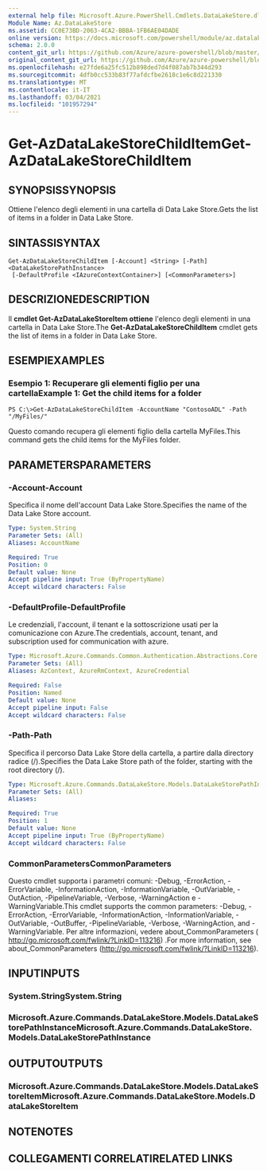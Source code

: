 ```yaml
---
external help file: Microsoft.Azure.PowerShell.Cmdlets.DataLakeStore.dll-Help.xml
Module Name: Az.DataLakeStore
ms.assetid: CC0E73BD-2063-4CA2-BBBA-1FB6AE04DADE
online version: https://docs.microsoft.com/powershell/module/az.datalakestore/get-azdatalakestorechilditem
schema: 2.0.0
content_git_url: https://github.com/Azure/azure-powershell/blob/master/src/DataLakeStore/DataLakeStore/help/Get-AzDataLakeStoreChildItem.md
original_content_git_url: https://github.com/Azure/azure-powershell/blob/master/src/DataLakeStore/DataLakeStore/help/Get-AzDataLakeStoreChildItem.md
ms.openlocfilehash: e27fde6a25fc512b898ded7d4f087ab7b344d293
ms.sourcegitcommit: 4dfb0cc533b83f77afdcfbe2618c1e6c8d221330
ms.translationtype: MT
ms.contentlocale: it-IT
ms.lasthandoff: 03/04/2021
ms.locfileid: "101957294"
---
```

# <span data-ttu-id="38870-101">Get-AzDataLakeStoreChildItem</span><span class="sxs-lookup"><span data-stu-id="38870-101">Get-AzDataLakeStoreChildItem</span></span>

## <span data-ttu-id="38870-102">SYNOPSIS</span><span class="sxs-lookup"><span data-stu-id="38870-102">SYNOPSIS</span></span>
<span data-ttu-id="38870-103">Ottiene l'elenco degli elementi in una cartella di Data Lake Store.</span><span class="sxs-lookup"><span data-stu-id="38870-103">Gets the list of items in a folder in Data Lake Store.</span></span>

## <span data-ttu-id="38870-104">SINTASSI</span><span class="sxs-lookup"><span data-stu-id="38870-104">SYNTAX</span></span>

```
Get-AzDataLakeStoreChildItem [-Account] <String> [-Path] <DataLakeStorePathInstance>
 [-DefaultProfile <IAzureContextContainer>] [<CommonParameters>]
```

## <span data-ttu-id="38870-105">DESCRIZIONE</span><span class="sxs-lookup"><span data-stu-id="38870-105">DESCRIPTION</span></span>
<span data-ttu-id="38870-106">Il **cmdlet Get-AzDataLakeStoreItem ottiene** l'elenco degli elementi in una cartella in Data Lake Store.</span><span class="sxs-lookup"><span data-stu-id="38870-106">The **Get-AzDataLakeStoreChildItem** cmdlet gets the list of items in a folder in Data Lake Store.</span></span>

## <span data-ttu-id="38870-107">ESEMPI</span><span class="sxs-lookup"><span data-stu-id="38870-107">EXAMPLES</span></span>

### <span data-ttu-id="38870-108">Esempio 1: Recuperare gli elementi figlio per una cartella</span><span class="sxs-lookup"><span data-stu-id="38870-108">Example 1: Get the child items for a folder</span></span>
```
PS C:\>Get-AzDataLakeStoreChildItem -AccountName "ContosoADL" -Path "/MyFiles/"
```

<span data-ttu-id="38870-109">Questo comando recupera gli elementi figlio della cartella MyFiles.</span><span class="sxs-lookup"><span data-stu-id="38870-109">This command gets the child items for the MyFiles folder.</span></span>

## <span data-ttu-id="38870-110">PARAMETERS</span><span class="sxs-lookup"><span data-stu-id="38870-110">PARAMETERS</span></span>

### <span data-ttu-id="38870-111">-Account</span><span class="sxs-lookup"><span data-stu-id="38870-111">-Account</span></span>
<span data-ttu-id="38870-112">Specifica il nome dell'account Data Lake Store.</span><span class="sxs-lookup"><span data-stu-id="38870-112">Specifies the name of the Data Lake Store account.</span></span>

```yaml
Type: System.String
Parameter Sets: (All)
Aliases: AccountName

Required: True
Position: 0
Default value: None
Accept pipeline input: True (ByPropertyName)
Accept wildcard characters: False
```

### <span data-ttu-id="38870-113">-DefaultProfile</span><span class="sxs-lookup"><span data-stu-id="38870-113">-DefaultProfile</span></span>
<span data-ttu-id="38870-114">Le credenziali, l'account, il tenant e la sottoscrizione usati per la comunicazione con Azure.</span><span class="sxs-lookup"><span data-stu-id="38870-114">The credentials, account, tenant, and subscription used for communication with azure.</span></span>

```yaml
Type: Microsoft.Azure.Commands.Common.Authentication.Abstractions.Core.IAzureContextContainer
Parameter Sets: (All)
Aliases: AzContext, AzureRmContext, AzureCredential

Required: False
Position: Named
Default value: None
Accept pipeline input: False
Accept wildcard characters: False
```

### <span data-ttu-id="38870-115">-Path</span><span class="sxs-lookup"><span data-stu-id="38870-115">-Path</span></span>
<span data-ttu-id="38870-116">Specifica il percorso Data Lake Store della cartella, a partire dalla directory radice (/).</span><span class="sxs-lookup"><span data-stu-id="38870-116">Specifies the Data Lake Store path of the folder, starting with the root directory (/).</span></span>

```yaml
Type: Microsoft.Azure.Commands.DataLakeStore.Models.DataLakeStorePathInstance
Parameter Sets: (All)
Aliases:

Required: True
Position: 1
Default value: None
Accept pipeline input: True (ByPropertyName)
Accept wildcard characters: False
```

### <span data-ttu-id="38870-117">CommonParameters</span><span class="sxs-lookup"><span data-stu-id="38870-117">CommonParameters</span></span>
<span data-ttu-id="38870-118">Questo cmdlet supporta i parametri comuni: -Debug, -ErrorAction, -ErrorVariable, -InformationAction, -InformationVariable, -OutVariable, -OutAction, -PipelineVariable, -Verbose, -WarningAction e -WarningVariable.</span><span class="sxs-lookup"><span data-stu-id="38870-118">This cmdlet supports the common parameters: -Debug, -ErrorAction, -ErrorVariable, -InformationAction, -InformationVariable, -OutVariable, -OutBuffer, -PipelineVariable, -Verbose, -WarningAction, and -WarningVariable.</span></span> <span data-ttu-id="38870-119">Per altre informazioni, vedere about_CommonParameters ( http://go.microsoft.com/fwlink/?LinkID=113216) .</span><span class="sxs-lookup"><span data-stu-id="38870-119">For more information, see about_CommonParameters (http://go.microsoft.com/fwlink/?LinkID=113216).</span></span>

## <span data-ttu-id="38870-120">INPUT</span><span class="sxs-lookup"><span data-stu-id="38870-120">INPUTS</span></span>

### <span data-ttu-id="38870-121">System.String</span><span class="sxs-lookup"><span data-stu-id="38870-121">System.String</span></span>

### <span data-ttu-id="38870-122">Microsoft.Azure.Commands.DataLakeStore.Models.DataLakeStorePathInstance</span><span class="sxs-lookup"><span data-stu-id="38870-122">Microsoft.Azure.Commands.DataLakeStore.Models.DataLakeStorePathInstance</span></span>

## <span data-ttu-id="38870-123">OUTPUT</span><span class="sxs-lookup"><span data-stu-id="38870-123">OUTPUTS</span></span>

### <span data-ttu-id="38870-124">Microsoft.Azure.Commands.DataLakeStore.Models.DataLakeStoreItem</span><span class="sxs-lookup"><span data-stu-id="38870-124">Microsoft.Azure.Commands.DataLakeStore.Models.DataLakeStoreItem</span></span>

## <span data-ttu-id="38870-125">NOTE</span><span class="sxs-lookup"><span data-stu-id="38870-125">NOTES</span></span>

## <span data-ttu-id="38870-126">COLLEGAMENTI CORRELATI</span><span class="sxs-lookup"><span data-stu-id="38870-126">RELATED LINKS</span></span>

